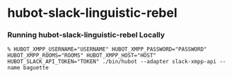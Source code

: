 # hubot-slack-linguistic-rebel

### Running hubot-slack-linguistic-rebel Locally 


    % HUBOT_XMPP_USERNAME="USERNAME" HUBOT_XMPP_PASSWORD="PASSWORD" HUBOT_XMPP_ROOMS="ROOMS" HUBOT_XMPP_HOST="HOST" HUBOT_SLACK_API_TOKEN="TOKEN" ./bin/hubot --adapter slack-xmpp-api --name baguette
